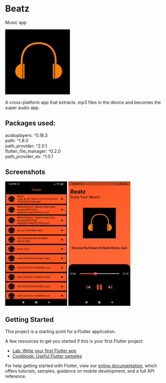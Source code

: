 # Beatz
Music app  

<img src="ReadMe/headphone.png">  


  
A cross-platform app that extracts .mp3 files in the device and becomes the super audio app.

## Packages used:
audioplayers: ^0.18.3  
path: ^1.8.0  
path_provider: ^2.0.1  
flutter_file_manager: ^0.2.0  
path_provider_ex: ^1.0.1

## Screenshots
<img src="ReadMe/Screenshot_2021-04-15-18-56-32-029_com.beatz_2.jpg" width=200 height=400>      <img src="ReadMe/Screenshot_2021-04-15-18-56-40-916_com.beatz_2.jpg" width=200 height=400>


## Getting Started

This project is a starting point for a Flutter application.

A few resources to get you started if this is your first Flutter project:

- [Lab: Write your first Flutter app](https://flutter.dev/docs/get-started/codelab)
- [Cookbook: Useful Flutter samples](https://flutter.dev/docs/cookbook)

For help getting started with Flutter, view our
[online documentation](https://flutter.dev/docs), which offers tutorials,
samples, guidance on mobile development, and a full API reference.
